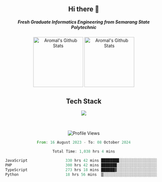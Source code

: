 <div align="center">
  <h2>Hi there 👋</h2>

  <h5>Fresh Graduate Informatics Engineering from Semarang State Polytechnic</h5>

  <img
    height="160"
    alt="Aromal's Github Stats"
    src="https://github-readme-stats.vercel.app/api?username=dafariski77&show_icons=true&theme=tokyonight&count_private=true"
  />
  <img
    alt="Aromal's Github Stats"
    height="160"
    src="https://github-readme-stats.vercel.app/api/top-langs/?username=dafariski77&layout=compact&theme=tokyonight"
  />

  <h2>Tech Stack</h2>
  <a href="https://skillicons.dev">
    <img src="https://skillicons.dev/icons?i=express,nextjs,laravel,mysql,mongodb,redis,prisma,docker,git,gcp,tailwind&perline=14" />
  </a>

  <br /><br />
  <img src="https://komarev.com/ghpvc/?username=dafariski77&abbreviated=true" alt="Profile Views">
    
  <!--START_SECTION:waka-->

```rust
From: 16 August 2023 - To: 08 October 2024

Total Time: 1,038 hrs 4 mins

JavaScript                 330 hrs 42 mins ████████░░░░░░░░░░░░░░░░░   31.47 %
PHP                        300 hrs 42 mins ███████░░░░░░░░░░░░░░░░░░   28.61 %
TypeScript                 273 hrs 18 mins ██████▓░░░░░░░░░░░░░░░░░░   26.01 %
Python                     18 hrs 56 mins  ▒░░░░░░░░░░░░░░░░░░░░░░░░   01.80 %
```

<!--END_SECTION:waka-->
</div>
